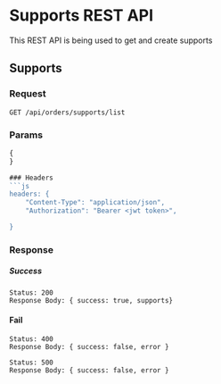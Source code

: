 # Supports REST API

This REST API is being used to get and create supports

## Supports

### Request

`GET /api/orders/supports/list`

### Params
```js
{
}

### Headers 
```js
headers: {
    "Content-Type": "application/json",
    "Authorization": "Bearer <jwt token>",

}
```

### Response

##### Success
    Status: 200
    Response Body: { success: true, supports}

#### Fail
    Status: 400
    Response Body: { success: false, error }

    Status: 500
    Response Body: { success: false, error }
